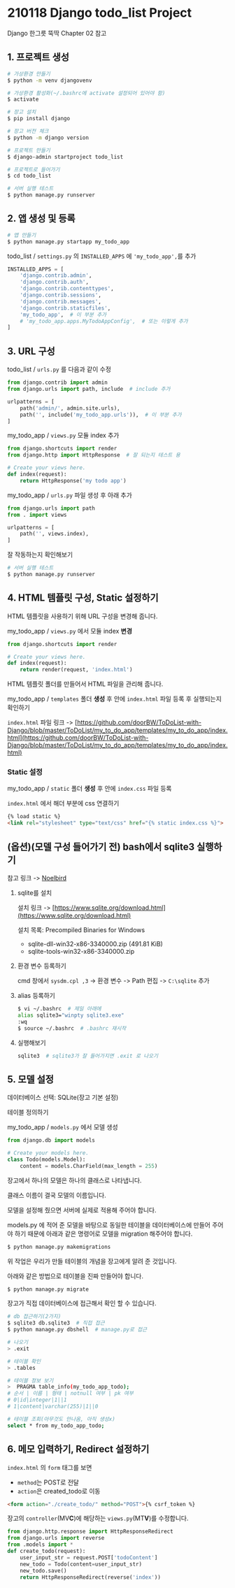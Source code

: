 # 210118 Django todo_list Project

Django 한그릇 뚝딱 Chapter 02 참고

## 1. 프로젝트 생성

```bash
# 가상환경 만들기
$ python -m venv djangovenv

# 가상환경 활성화(~/.bashrc에 activate 설정되어 있어야 함)
$ activate

# 장고 설치
$ pip install django

# 장고 버전 체크
$ python -m django version

# 프로젝트 만들기
$ django-admin startproject todo_list

# 프로젝트로 들어가기
$ cd todo_list

# 서버 실행 테스트
$ python manage.py runserver
```

## 2. 앱 생성 및 등록

```bash
# 앱 만들기
$ python manage.py startapp my_todo_app
```

todo_list / `settings.py` 의 `INSTALLED_APPS` 에 `'my_todo_app',`를 추가

```python
INSTALLED_APPS = [
    'django.contrib.admin',
    'django.contrib.auth',
    'django.contrib.contenttypes',
    'django.contrib.sessions',
    'django.contrib.messages',
    'django.contrib.staticfiles',
    'my_todo_app',  # 이 부분 추가
    # 'my_todo_app.apps.MyTodoAppConfig',  # 또는 이렇게 추가
]
```

## 3. URL 구성

todo_list / `urls.py` 를 다음과 같이 수정

```python
from django.contrib import admin
from django.urls import path, include  # include 추가

urlpatterns = [
    path('admin/', admin.site.urls),
    path('', include('my_todo_app.urls')),  # 이 부분 추가
]
```

my_todo_app / `views.py` 모듈 index 추가

```python
from django.shortcuts import render
from django.http import HttpResponse  # 잘 되는지 테스트 용

# Create your views here.
def index(request):
    return HttpResponse('my todo app')
```

my_todo_app / `urls.py` 파일 생성 후 아래 추가

```python
from django.urls import path
from . import views

urlpatterns = [
    path('', views.index),
]
```

잘 작동하는지 확인해보기

```bash
# 서버 실행 테스트
$ python manage.py runserver
```

## 4. HTML 템플릿 구성, Static 설정하기

HTML 템플릿을 사용하기 위해 URL 구성을 변경해 줍니다.

my_todo_app / `views.py` 에서 모듈 index **변경**

```python
from django.shortcuts import render

# Create your views here.
def index(request):
    return render(request, 'index.html')
```

HTML 템플릿 폴더를 만들어서 HTML 파일을 관리해 줍니다.

my_todo_app / `templates` 폴더 **생성** 후 안에 `index.html` 파일 등록 후 실행되는지 확인하기

`index.html` 파일 링크 -> [https://github.com/doorBW/ToDoList-with-Django/blob/master/ToDoList/my_to_do_app/templates/my_to_do_app/index.html](https://github.com/doorBW/ToDoList-with-Django/blob/master/ToDoList/my_to_do_app/templates/my_to_do_app/index.html)

### Static 설정

my_todo_app / `static` 폴더 **생성** 후 안에 `index.css` 파일 등록

`index.html` 에서 해더 부분에 css 연결하기

```html
{% load static %}
<link rel="stylesheet" type="text/css" href="{% static index.css %}">
```

## (옵션)(모델 구성 들어가기 전) bash에서 sqlite3 실행하기

참고 링크 -> [Noelbird](https://github.com/NoelBird/AI_multicampus/blob/master/8-Web/6%EC%9D%BC%EC%B0%A8/2019-10-29_CRUD.md#sqlite3)

1. sqlite를 설치

    설치 링크 -> [https://www.sqlite.org/download.html](https://www.sqlite.org/download.html)

    설치 목록: Precompiled Binaries for Windows
    - sqlite-dll-win32-x86-3340000.zip
    (491.81 KiB)
    - sqlite-tools-win32-x86-3340000.zip

2. 환경 변수 등록하기

    cmd 창에서 `sysdm.cpl ,3` -> 환경 변수 -> Path 편집 -> `C:\sqlite` 추가

3. alias 등록하기

    ```bash
    $ vi ~/.bashrc  # 제일 아래에
    alias sqlite3="winpty sqlite3.exe"
    :wq
    $ source ~/.bashrc  # .bashrc 재시작
    ```

4. 실행해보기

    ```bash
    sqlite3  # sqlite3가 잘 들어가지면 .exit 로 나오기
    ```

## 5. 모델 설정

데이터베이스 선택: SQLite(장고 기본 설정)

테이블 정의하기

my_todo_app / `models.py` 에서 모델 생성

```python
from django.db import models

# Create your models here.
class Todo(models.Model):
    content = models.CharField(max_length = 255)
```

장고에서 하나의 모델은 하나의 클래스로 나타냅니다.

클래스 이름이 결국 모델의 이름입니다.

모델을 설정해 줬으면 서버에 실제로 적용해 주어야 합니다.

models.py 에 적어 준 모델을 바탕으로 동일한 테이블을 데이터베이스에 만들어 주어야 하기 때문에 아래과 같은 명령어로 모델을 migration 해주어야 합니다.

```bash
$ python manage.py makemigrations
```

위 작업은 우리가 만들 테이블의 개념을 장고에게 알려 준 것입니다.

아래와 같은 방법으로 테이블을 진짜 만들어야 합니다.

```bash
$ python manage.py migrate
```

장고가 직접 데이터베이스에 접근해서 확인 할 수 있습니다.

```bash
# db 접근하기(2가지)
$ sqlite3 db.sqlite3  # 직접 접근
$ python manage.py dbshell  # manage.py로 접근

# 나오기
> .exit

# 테이블 확인
> .tables

# 테이블 정보 보기
>  PRAGMA table_info(my_todo_app_todo);
# 순서 | 이름 | 형태 | notnull 여부 | pk 여부
# 0|id|integer|1||1
# 1|content|varchar(255)|1||0

# 테이블 조회(아무것도 안나옴, 아직 생성x)
select * from my_todo_app_todo;
```

## 6. 메모 입력하기, Redirect 설정하기

`index.html` 의 `form` 태그를 보면
- `method`는 POST로 전달
- `action`은 created_todo로 이동

```html
<form action="./create_todo/" method="POST">{% csrf_token %}
```

장고의 `controller`(MV**C**)에 해당하는 `views.py`(MT**V**)를 수정합니다.

```python
from django.http.response import HttpResponseRedirect
from django.urls import reverse
from .models import *
def create_todo(request):
    user_input_str = request.POST['todoContent']
    new_todo = Todo(content=user_input_str)
    new_todo.save()
    return HttpResponseRedirect(reverse('index'))
```
